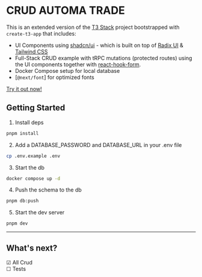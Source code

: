 # CRUD AUTOMA TRADE

This is an extended version of the [T3 Stack](https://create.t3.gg/) project bootstrapped with `create-t3-app` that includes:

- UI Components using [shadcn/ui](https://ui.shadcn.com) - which is built on top of [Radix UI](https://radix-ui.com) & [Tailwind CSS](https://tailwindcss.com)
- Full-Stack CRUD example with tRPC mutations (protected routes) using the UI components together with [react-hook-form](https://react-hook-form.com).
- Docker Compose setup for local database
- [`@next/font`] for optimized fonts

[Try it out now!](https://crud-automa-trade-qe77-2dn0szhvo-igor-cotrim.vercel.app/)

## Getting Started

1. Install deps

```bash
pnpm install
```

2. Add a DATABASE_PASSWORD and DATABASE_URL in your .env file

```bash
cp .env.example .env
```

3. Start the db

```bash
docker compose up -d
```

4. Push the schema to the db

```bash
pnpm db:push
```

5. Start the dev server

```bash
pnpm dev
```

---

## What's next?

&#9745; All Crud <br/>
&#9744; Tests <br/>



